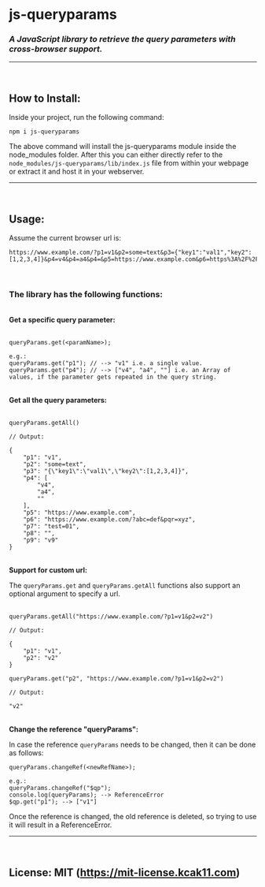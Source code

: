# <b>js-queryparams</b>

### <i>A JavaScript library to retrieve the query parameters with cross-browser support.</i>

---
<br/>

## How to Install:
Inside your project, run the following command:
```
npm i js-queryparams
```
The above command will install the js-queryparams module inside the node_modules folder. After this you can either directly refer to the `node_modules/js-queryparams/lib/index.js` file from within your webpage or extract it and host it in your webserver.

---
<br/>

## Usage:  
Assume the current browser url is:  

```
https://www.example.com/?p1=v1&p2=some=text&p3={"key1":"val1","key2":[1,2,3,4]}&p4=v4&p4=a4&p4=&p5=https://www.example.com&p6=https%3A%2F%2Fwww.example.com%2F%3Fabc%3Ddef%26pqr%3Dxyz&p7=test=01&p8&p9=v9#somehash
```
<br/>

### The library has the following functions:
<br/>
<b>Get a specific query parameter:</b>
<br/>
<br/>

```
queryParams.get(<paramName>);

e.g.:
queryParams.get("p1"); // --> "v1" i.e. a single value.
queryParams.get("p4"); // --> ["v4", "a4", ""] i.e. an Array of values, if the parameter gets repeated in the query string.
```

<br/>
<b>Get all the query parameters:</b>
<br/>
<br/>

```
queryParams.getAll() 

// Output: 

{
    "p1": "v1",
    "p2": "some=text",
    "p3": "{\"key1\":\"val1\",\"key2\":[1,2,3,4]}",
    "p4": [
        "v4",
        "a4",
        ""
    ],
    "p5": "https://www.example.com",
    "p6": "https://www.example.com/?abc=def&pqr=xyz",
    "p7": "test=01",
    "p8": "",
    "p9": "v9"
}
```

<br/>
<b>Support for custom url:</b>

The `queryParams.get` and `queryParams.getAll` functions also support an optional argument to specify a url. 
<br/>
<br/>

```
queryParams.getAll("https://www.example.com/?p1=v1&p2=v2")

// Output: 

{
    "p1": "v1",
    "p2": "v2"
}

queryParams.get("p2", "https://www.example.com/?p1=v1&p2=v2")

// Output:

"v2"
```

<br/>
<b>Change the reference "queryParams":</b>

In case the reference `queryParams` needs to be changed, then it can be done as follows:

```
queryParams.changeRef(<newRefName>);

e.g.:
queryParams.changeRef("$qp");
console.log(queryParams); --> ReferenceError
$qp.get("p1"); --> ["v1"]
```
Once the reference is changed, the old reference is deleted, so trying to use it will result in a ReferenceError.

---
<br/>

## License: MIT (https://mit-license.kcak11.com)